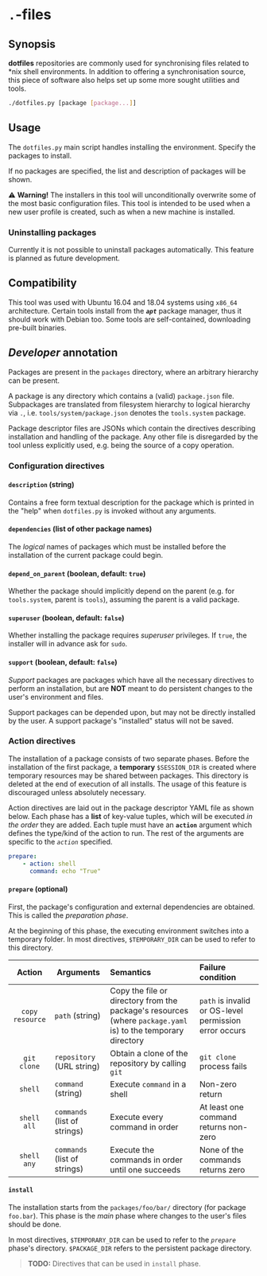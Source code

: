`.`-files
=========


Synopsis
--------

**dotfiles** repositories are commonly used for synchronising files related to
\*nix shell environments.
In addition to offering a synchronisation source, this piece of software also
helps set up some more sought utilities and tools.

```bash
./dotfiles.py [package [package...]]
```


Usage
-----

The `dotfiles.py` main script handles installing the environment.
Specify the packages to install.

If no packages are specified, the list and description of packages will be
shown.

:warning: **Warning!** The installers in this tool will unconditionally
overwrite some of the most basic configuration files.
This tool is intended to be used when a new user profile is created, such as
when a new machine is installed.

### Uninstalling packages
Currently it is not possible to uninstall packages automatically.
This feature is planned as future development.


Compatibility
-------------

This tool was used with Ubuntu 16.04 and 18.04 systems using `x86_64`
architecture.
Certain tools install from the ***`apt`*** package manager, thus it should work
with Debian too.
Some tools are self-contained, downloading pre-built binaries.


_Developer_ annotation
----------------------

Packages are present in the `packages` directory, where an arbitrary hierarchy
can be present.

A package is any directory which contains a (valid) `package.json` file.
Subpackages are translated from filesystem hierarchy to logical hierarchy via
`.`, i.e. `tools/system/package.json` denotes the `tools.system` package.

Package descriptor files are JSONs which contain the directives describing
installation and handling of the package.
Any other file is disregarded by the tool unless explicitly used, e.g. being
the source of a copy operation.


### Configuration directives

#### `description` (string)

Contains a free form textual description for the package which is printed in
the "help" when `dotfiles.py` is invoked without any arguments.

#### `dependencies` (list of other package names)

The _logical_ names of packages which must be installed before the installation
of the current package could begin.

#### `depend_on_parent` (boolean, default: `true`)

Whether the package should implicitly depend on the parent (e.g. for
`tools.system`, parent is `tools`), assuming the parent is a valid package.

#### `superuser` (boolean, default: `false`)

Whether installing the package requires _superuser_ privileges.
If `true`, the installer will in advance ask for `sudo`.

#### `support` (boolean, default: `false`)

_Support_ packages are packages which have all the necessary directives to
perform an installation, but are **NOT** meant to do persistent changes to the
user's environment and files.

Support packages can be depended upon, but may not be directly installed by
the user.
A support package's "installed" status will not be saved.


### Action directives

The installation of a package consists of two separate phases.
Before the installation of the first package, a **temporary** `$SESSION_DIR` is
created where temporary resources may be shared between packages.
This directory is deleted at the end of execution of all installs.
The usage of this feature is discouraged unless absolutely necessary.

Action directives are laid out in the package descriptor YAML file as
shown below.
Each phase has a **list** of key-value tuples, which will be executed _in the
order_ they are added.
Each tuple must have an **`action`** argument which defines the type/kind of
the action to run.
The rest of the arguments are specific to the _`action`_ specified.


```yaml
prepare:
    - action: shell
      command: echo "True"
```


#### `prepare` (optional)

First, the package's configuration and external dependencies are obtained.
This is called the _preparation phase_.

At the beginning of this phase, the executing environment switches into a
temporary folder.
In most directives, `$TEMPORARY_DIR` can be used to refer to this directory.


|   Action        | Arguments                    | Semantics                                                                                                    | Failure condition                                     |
|:---------------:|------------------------------|:-------------------------------------------------------------------------------------------------------------|:------------------------------------------------------|
| `copy resource` | `path` (string)              | Copy the file or directory from the package's resources (where `package.yaml` is) to the temporary directory | `path` is invalid or OS-level permission error occurs |
| `git clone`     | `repository` (URL string)    | Obtain a clone of the repository by calling `git`                                                            | `git clone` process fails                             |
| `shell`         | `command` (string)           | Execute `command` in a shell                                                                                 | Non-zero return                                       |
| `shell all`     | `commands` (list of strings) | Execute every command in order                                                                               | At least one command returns non-zero                 |
| `shell any`     | `commands` (list of strings) | Execute the commands in order until one succeeds                                                             | None of the commands returns zero                     |



#### `install`

The installation starts from the `packages/foo/bar/` directory (for package
`foo.bar`).
This phase is the _main_ phase where changes to the user's files should be
done.

In most directives, `$TEMPORARY_DIR` can be used to refer to the _`prepare`_
phase's directory.
`$PACKAGE_DIR` refers to the persistent package directory.

> **TODO:** Directives that can be used in `install` phase.
